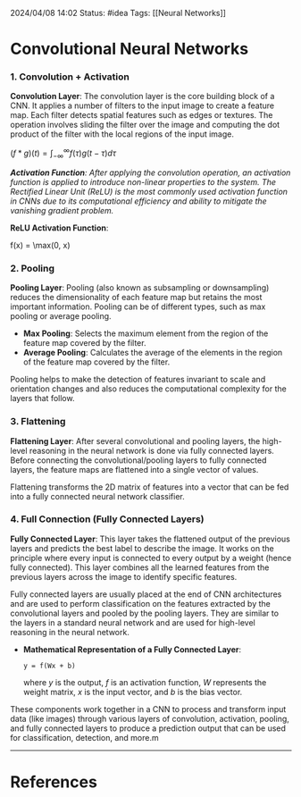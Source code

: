 2024/04/08 14:02
Status: #idea
Tags: [[Neural Networks]]

# Convolutional Neural Networks

### 1. Convolution + Activation

**Convolution Layer**: The convolution layer is the core building block of a CNN. It applies a number of filters to the input image to create a feature map. Each filter detects spatial features such as edges or textures. The operation involves sliding the filter over the image and computing the dot product of the filter with the local regions of the input image.

$(f * g)(t) = \int_{-\infty}^{\infty} f(\tau)g(t - \tau) d\tau$

***Activation Function**: After applying the convolution operation, an activation function is applied to introduce non-linear properties to the system. The Rectified Linear Unit (ReLU) is the most commonly used activation function in CNNs due to its computational efficiency and ability to mitigate the vanishing gradient problem.*

**ReLU Activation Function**:

f(x) = \max(0, x)

### 2. Pooling

**Pooling Layer**: Pooling (also known as subsampling or downsampling) reduces the dimensionality of each feature map but retains the most important information. Pooling can be of different types, such as max pooling or average pooling.

- **Max Pooling**: Selects the maximum element from the region of the feature map covered by the filter.
- **Average Pooling**: Calculates the average of the elements in the region of the feature map covered by the filter.

Pooling helps to make the detection of features invariant to scale and orientation changes and also reduces the computational complexity for the layers that follow.

### 3. Flattening

**Flattening Layer**: After several convolutional and pooling layers, the high-level reasoning in the neural network is done via fully connected layers. Before connecting the convolutional/pooling layers to fully connected layers, the feature maps are flattened into a single vector of values.

Flattening transforms the 2D matrix of features into a vector that can be fed into a fully connected neural network classifier.

### 4. Full Connection (Fully Connected Layers)

**Fully Connected Layer**: This layer takes the flattened output of the previous layers and predicts the best label to describe the image. It works on the principle where every input is connected to every output by a weight (hence fully connected). This layer combines all the learned features from the previous layers across the image to identify specific features.

Fully connected layers are usually placed at the end of CNN architectures and are used to perform classification on the features extracted by the convolutional layers and pooled by the pooling layers. They are similar to the layers in a standard neural network and are used for high-level reasoning in the neural network.

- **Mathematical Representation of a Fully Connected Layer**:
    
    
    `y = f(Wx + b)`
    
    where $y$ is the output, $f$ is an activation function, $W$ represents the weight matrix, $x$ is the input vector, and $b$ is the bias vector.

These components work together in a CNN to process and transform input data (like images) through various layers of convolution, activation, pooling, and fully connected layers to produce a prediction output that can be used for classification, detection, and more.m 







---
# References
